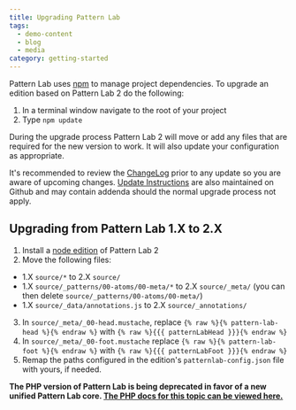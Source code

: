 ```yaml
---
title: Upgrading Pattern Lab
tags:
  - demo-content
  - blog
  - media
category: getting-started
---
```


Pattern Lab uses [npm](https://www.npmjs.com/) to manage project dependencies. To upgrade an edition based on Pattern Lab 2 do the following:

1. In a terminal window navigate to the root of your project
2. Type `npm update`

During the upgrade process Pattern Lab 2 will move or add any files that are required for the new version to work. It will also update your configuration as appropriate.

It's recommended to review the [ChangeLog](https://github.com/pattern-lab/patternlab-node/wiki/ChangeLog) prior to any update so you are aware of upcoming changes. [Update Instructions](https://github.com/pattern-lab/patternlab-node/wiki/Upgrading) are also maintained on Github and may contain addenda should the normal upgrade process not apply.

## Upgrading from Pattern Lab 1.X to 2.X

1. Install a [node edition](https://github.com/pattern-lab?utf8=%E2%9C%93&query=edition-node) of Pattern Lab 2
2. Move the following files:

- 1.X `source/*` to 2.X `source/`
- 1.X `source/_patterns/00-atoms/00-meta/*` to 2.X `source/_meta/` (you can then delete `source/_patterns/00-atoms/00-meta/`)
- 1.X `source/_data/annotations.js` to 2.X `source/_annotations/`

3. In `source/_meta/_00-head.mustache`, replace `{% raw %}{% pattern-lab-head %}{% endraw %}` with `{% raw %}{{{ patternLabHead }}}{% endraw %}`
4. In `source/_meta/_00-foot.mustache` replace `{% raw %}{% pattern-lab-foot %}{% endraw %}` with `{% raw %}{{{ patternLabFoot }}}{% endraw %}`
5. Remap the paths configured in the edition's `patternlab-config.json` file with yours, if needed.

<strong>The PHP version of Pattern Lab is being deprecated in favor of a new unified Pattern Lab core. <a href='./php/upgrading'>The PHP docs for this topic can be viewed here.</a></strong>
